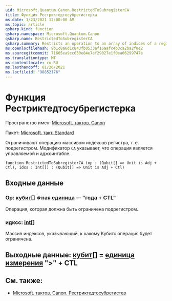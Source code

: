```yaml
---
uid: Microsoft.Quantum.Canon.RestrictedToSubregisterCA
title: Функция Рестриктедтосубрегистерка
ms.date: 1/23/2021 12:00:00 AM
ms.topic: article
qsharp.kind: function
qsharp.namespace: Microsoft.Quantum.Canon
qsharp.name: RestrictedToSubregisterCA
qsharp.summary: Restricts an operation to an array of indices of a register, i.e., a subregister. The modifier `CA` indicates that the operation is controllable and adjointable.
ms.openlocfilehash: 9b1c8a6d1c843fb0533af16aafc4b3ca2ba2f0e2
ms.sourcegitcommit: 71605ea9cc630e84e7ef29027e1f0ea06299747e
ms.translationtype: MT
ms.contentlocale: ru-RU
ms.lasthandoff: 01/26/2021
ms.locfileid: "98852176"
---
```

# <a name="restrictedtosubregisterca-function"></a>Функция Рестриктедтосубрегистерка

Пространство имен: [Microsoft. тактов. Canon](xref:Microsoft.Quantum.Canon)

Пакет: [Microsoft. такт. Standard](https://nuget.org/packages/Microsoft.Quantum.Standard)


Ограничивают операцию массивом индексов регистра, т. е. подрегистром.
Модификатор `CA` указывает, что операция является управляемой и аджоинтабле.

```qsharp
function RestrictedToSubregisterCA (op : (Qubit[] => Unit is Adj + Ctl), idxs : Int[]) : (Qubit[] => Unit is Adj + Ctl)
```


## <a name="input"></a>Входные данные

### <a name="op--qubit--unit--is-adj--ctl"></a>Op: [кубит](xref:microsoft.quantum.lang-ref.qubit)[] =>ная [единица](xref:microsoft.quantum.lang-ref.unit)  — "года + CTL"

Операция, которая должна быть ограничена подрегистром.


### <a name="idxs--int"></a>идксс: [int](xref:microsoft.quantum.lang-ref.int)[]

Массив индексов, указывающий, к какому Кубитс операция будет ограничена.



## <a name="output--qubit--unit--is-adj--ctl"></a>Выходные данные: [кубит](xref:microsoft.quantum.lang-ref.qubit)[] = [единица измерения](xref:microsoft.quantum.lang-ref.unit)  ">" + CTL



## <a name="see-also"></a>См. также:

- [Microsoft. тактов. Canon. Рестриктедтосубрегистер](xref:Microsoft.Quantum.Canon.RestrictedToSubregister)
